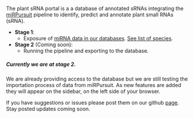The plant sRNA portal is a a database of annotated sRNAs integrating the [miRPursuit](https://github.com/forestbiotech-lab/miRPursuit) pipeline to identify, predict and annotate plant small RNAs (sRNA).


- **Stage 1**:
	- Exposure of [miRNA data in our databases](/db). [See list of species](/stats/organism).
- **Stage 2** (Coming soon):
	- Running the pipeline and exporting to the database.

##### Currently we are at stage 2.
We are already providing access to the database but we are still testing the importation process of data from miRPursuit. 
As new features are added they will appear on the sidebar, on the left side of your browser.  

If you have suggestions or issues please post them on our github [page](https://github.com/forestbiotech-lab/sRNA-Portal-workflow/issues).
Stay posted updates coming soon.
